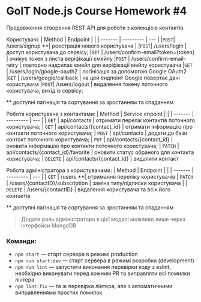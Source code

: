 # GoIT Node.js Course Homework #4

Продовження створення REST API для роботи з колекцією контактів.

Користувачі:
| Method | Endpoint | |
| ------- | --------- | --- |
|`POST`| /users/signup \*\*| реєстрація нового користувача |
|`POST`| /users/login | доступ користувача до сервісу;
|`GET` | /users/confirm-email?token={token} | очикує токен з листа веріфікації ємейлу
|`POST` | /users/confirm-email-retry | повторно надсилає ємейл для веріфікації мейлу користувача
|`GET` | /users/login/google-oauth2 | логінізація за допомогою Google OAuth2
|`GET` | /users/google/callback | на цей ендпоінт Google повертає дані користувача
|`POST`| /users/logout | видалення токену поточного користувача, вихід із сервісу;

\*\* доступні пагінація та сортування за зростанням та спаданням

Робота користувача з контактами:
| Method | Service enpoint | |
| ------- | --------- | --- |
| `GET` | api/contacts | отримати перелік контактів поточного користувача;
| `GET` | api/contacts/{contact_id} | отримати інформацію про контакти поточного користувача;
| `POST` | api/contacts | додати до бази контакт поточного користувача;
| `PUT` | api/contacts/{contact_id} | оновити інформацію про контакти поточного користувача;
| `PATCH` | api/contacts/{contact_id}/favorite | оновити статус обраного для контакта користувача;
| `DELETE` | api/contacts/{contact_id} | видалити контакт

Робота адміністратора з користувачами:
| Method | Endpoint | |
| ------- | --------- | --- |
| `GET` | /users \*\*| отримання переліку користувачів
| `PATCH` | /users/{contactID}/subscription | заміна типу/підписки користувача |
| `DELETE` | /users/{contactID} | видалення користувача та всіх його контактів

\*\* доступні пагінація та сортування за зростанням та спаданням

> Додати роль адміністратора в цієї моделі можливо лише через інтерфейси MongoDB

### Команди:

- `npm start` &mdash; старт сервера в режимі production
- `npm run start:dev` &mdash; старт сервера в режимі розробки (development)
- `npm run lint` &mdash; запустити виконання перевірки коду з eslint, необхідно виконувати перед кожним PR та виправляти всі помилки лінтера
- `npm lint:fix` &mdash; та ж перевірка лінтера, але з автоматичними виправленнями простих помилок
